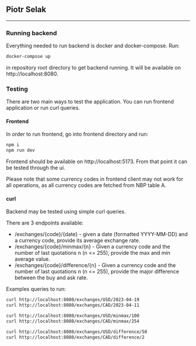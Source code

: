## Piotr Selak
-------

### Running backend
Everything needed to run backend is docker and docker-compose. Run:
```bash
docker-compose up
```
in repository root directory to get backend running. It will be available on http://localhost:8080.

### Testing
There are two main ways to test the application. You can run frontend application or run curl queries.

#### Frontend
In order to run frontend, go into frontend directory and run:
```bash
npm i
npm run dev
```
Frontend should be available on http://localhost:5173.
From that point it can be tested through the ui.

Please note that some currency codes in frontend client may
not work for all operations, as all currency codes are fetched from NBP table A.

#### curl
Backend may be tested using simple curl queries.

There are 3 endpoints available:
- /exchanges/{code}/{date} - given a date (formatted YYYY-MM-DD) and a currency code,
provide its average exchange rate.
- /exchanges/{code}/minmax/{n} - Given a currency code and the number of last
quotations n (n <= 255), provide the max and min average value.
- /exchanges/{code}/difference/{n} - Given a currency code and the number
of last quotations n (n <= 255), provide the major difference between
the buy and ask rate.

Examples queries to run:
```bash
curl http://localhost:8080/exchanges/USD/2023-04-19
curl http://localhost:8080/exchanges/CAD/2023-04-11

curl http://localhost:8080/exchanges/USD/minmax/100
curl http://localhost:8080/exchanges/CAD/minmax/254

curl http://localhost:8080/exchanges/USD/difference/50
curl http://localhost:8080/exchanges/CAD/difference/2
```





